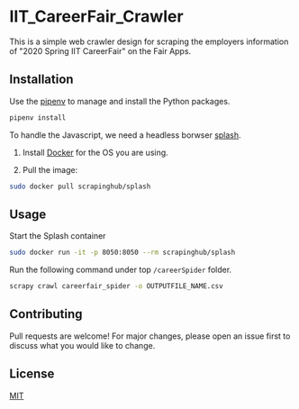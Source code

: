 # IIT_CareerFair_Crawler

This is a simple web crawler design for scraping the employers information of "2020 Spring IIT CareerFair" on the Fair Apps.

## Installation

Use the [pipenv](https://pipenv.kennethreitz.org/en/latest/#) to manage and install the Python packages.

```bash
pipenv install
```

To handle the Javascript, we need a headless borwser [splash](https://splash.readthedocs.io/en/stable/#).

1. Install [Docker](http://docker.io) for the OS you are using.

2. Pull the image:

```bash
sudo docker pull scrapinghub/splash
```

## Usage

Start the Splash container

```bash
sudo docker run -it -p 8050:8050 --rm scrapinghub/splash
```

Run the following command under top `/careerSpider` folder.

```bash
scrapy crawl careerfair_spider -o OUTPUTFILE_NAME.csv
```

## Contributing

Pull requests are welcome! For major changes, please open an issue first to discuss what you would like to change.

## License

[MIT](https://choosealicense.com/licenses/mit/)